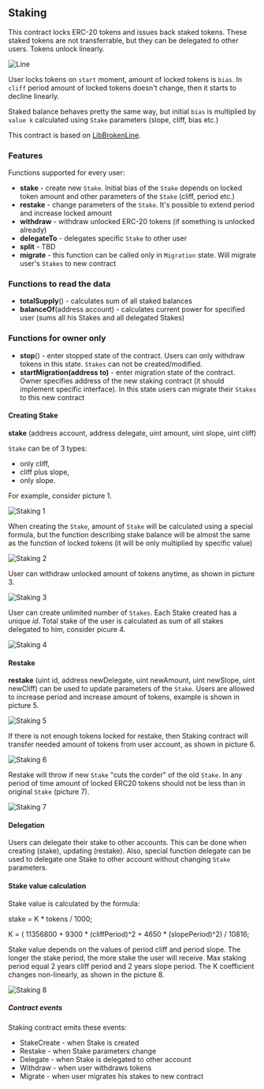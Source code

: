 ## Staking

This contract locks ERC-20 tokens and issues back staked tokens. These staked tokens are not transferrable, but they can be delegated to other users. Tokens unlock linearly. 

![Line](../broken-line/documents/line.svg)

User locks tokens on `start` moment, amount of locked tokens is `bias`. In `cliff` period amount of locked tokens doesn't change, then it starts to decline linearly. 

Staked balance behaves pretty the same way, but initial `bias` is multiplied by `value k` calculated using `Stake` parameters (slope, cliff, bias etc.)

This contract is based on [LibBrokenLine](../broken-line/readme.md).

### Features

Functions supported for every user:
 - **stake** - create new `Stake`. Initial bias of the `Stake` depends on locked token amount and other parameters of the `Stake` (cliff, period etc.)
 - **restake** - change parameters of the `Stake`. It's possible to extend period and increase locked amount
 - **withdraw** - withdraw unlocked ERC-20 tokens (if something is unlocked already)
 - **delegateTo** - delegates specific `Stake` to other user
 - **split** - TBD
 - **migrate** - this function can be called only in `Migration` state. Will migrate user's `Stakes` to new contract 

### Functions to read the data
 - **totalSupply**() - calculates sum of all staked balances
 - **balanceOf**(address account) - calculates current power for specified user (sums all his Stakes and all delegated Stakes)
 
### Functions for owner only
 - **stop**() - enter stopped state of the contract. Users can only withdraw tokens in this state. `Stakes` can not be created/modified.
 - **startMigration(address to)** - enter migration state of the contract. Owner specifies address of the new staking contract (it should implement specific interface). In this state users can migrate their `Stakes` to this new contract

#### Creating Stake

**stake** (address account, address delegate, uint amount, uint slope, uint cliff)

`Stake` can be of 3 types:
- only cliff,
- cliff plus slope,
- only slope.

For example, consider picture 1.

![Staking 1](documents/svg/Pict1StakeMethods.svg)

When creating the `Stake`, amount of `Stake` will be calculated using a special formula, but the function describing stake
balance will be almost the same as the function of locked tokens (it will be only multiplied by specific value) 

![Staking 2](documents/svg/Pict2TokensStakeLines.svg)

User can withdraw unlocked amount of tokens anytime, as shown in picture 3.

![Staking 3](documents/svg/Pict3Withdraw.svg)

User can create unlimited number of `Stakes`.
Each Stake created has a unique *id*.
Total stake of the user is calculated as sum of all stakes delegated to him, consider picure 4.

![Staking 4](documents/svg/Pict4BrokenLine.svg)

#### Restake

**restake** (uint id, address newDelegate, uint newAmount, uint newSlope, uint newCliff) can be used to update parameters of the `Stake`.
Users are allowed to increase period and increase amount of tokens, example is shown in picture 5.

![Staking 5](documents/svg/Pict5ReStakingNoTransfer.svg)

If there is not enough tokens locked for restake, then Staking contract will transfer needed amount of tokens from user account, as shown in picture 6.

![Staking 6](documents/svg/Pict6ReStakingTransfer.svg)

Restake will throw if new `Stake` "cuts the corder" of the old `Stake`. In any period of time amount of locked ERC20 tokens should not be less than in original `Stake` (picture 7).   

![Staking 7](documents/svg/Pict8СutCorner.svg)

#### Delegation

Users can delegate their stake to other accounts. This can be done when creating (stake), updating (restake). 
Also, special function delegate can be used to delegate one Stake to other account without changing `Stake` parameters.

#### Stake value calculation

Stake value is calculated by the formula:

stake = K * tokens / 1000;

K = ( 11356800 + 9300 * (cliffPeriod)^2 + 4650 * (slopePeriod)^2) / 10816;

Stake value depends on the values of period cliff and period slope. The longer the stake period, the more stake 
the user will receive. Max staking period equal 2 years cliff period and 2 years slope period. 
The K coefficient changes non-linearly, as shown in the picture 8. 

![Staking 8](documents/svg/Pict7GgraphicK.svg)

##### Contract events
Staking contract emits these events:
- StakeCreate - when Stake is created
- Restake - when Stake parameters change
- Delegate - when Stake is delegated to other account
- Withdraw - when user withdraws tokens
- Migrate - when user migrates his stakes to new contract
